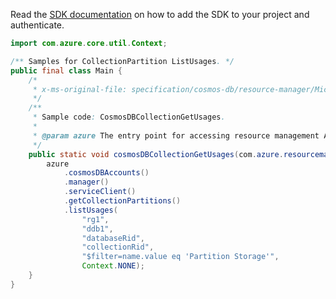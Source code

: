 Read the [SDK documentation](https://github.com/Azure/azure-sdk-for-java/blob/azure-resourcemanager_2.13.0/sdk/resourcemanager/azure-resourcemanager/README.md) on how to add the SDK to your project and authenticate.

```java
import com.azure.core.util.Context;

/** Samples for CollectionPartition ListUsages. */
public final class Main {
    /*
     * x-ms-original-file: specification/cosmos-db/resource-manager/Microsoft.DocumentDB/stable/2021-10-15/examples/CosmosDBCollectionPartitionGetUsages.json
     */
    /**
     * Sample code: CosmosDBCollectionGetUsages.
     *
     * @param azure The entry point for accessing resource management APIs in Azure.
     */
    public static void cosmosDBCollectionGetUsages(com.azure.resourcemanager.AzureResourceManager azure) {
        azure
            .cosmosDBAccounts()
            .manager()
            .serviceClient()
            .getCollectionPartitions()
            .listUsages(
                "rg1",
                "ddb1",
                "databaseRid",
                "collectionRid",
                "$filter=name.value eq 'Partition Storage'",
                Context.NONE);
    }
}
```
